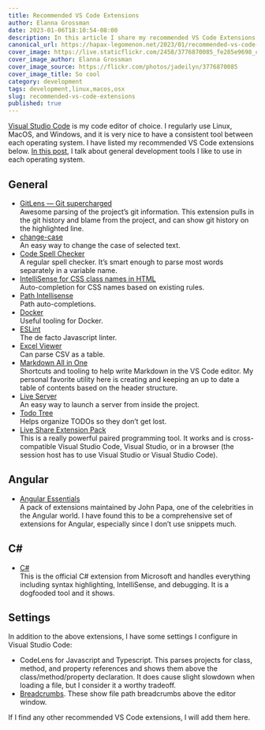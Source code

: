 ```yaml
---
title: Recommended VS Code Extensions
author: Elanna Grossman
date: 2023-01-06T18:10:54-08:00
description: In this article I share my recommended VS Code Extensions and settings for development with Typescript, .NET, and Angular.
canonical_url: https://hapax-legomenon.net/2023/01/recommended-vs-code-extensions
cover_image: https://live.staticflickr.com/2458/3776870085_fe285e9698_c.jpg
cover_image_author: Elanna Grossman
cover_image_source: https://flickr.com/photos/jadeilyn/3776870085
cover_image_title: So cool
category: development
tags: development,linux,macos,osx
slug: recommended-vs-code-extensions
published: true
---
```


[Visual Studio Code](https://code.visualstudio.com/) is my code editor of choice. I regularly use Linux, MacOS, and Windows, and it is very nice to have a consistent tool between each operating system. I have listed my recommended VS Code extensions below. [In this post](https://hapax-legomenon.net/2023/02/recommended-development-tools-in-linux-macos-and-windows/), I talk about general development tools I like to use in each operating system.

## General

- [GitLens — Git supercharged](https://marketplace.visualstudio.com/items?itemName=eamodio.gitlens)  
Awesome parsing of the project’s git information. This extension pulls in the git history and blame from the project, and can show git history on the highlighted line.
- [change-case](https://marketplace.visualstudio.com/items?itemName=wmaurer.change-case)  
An easy way to change the case of selected text.
- [Code Spell Checker](https://marketplace.visualstudio.com/items?itemName=streetsidesoftware.code-spell-checker)  
A regular spell checker. It’s smart enough to parse most words separately in a variable name.
- [IntelliSense for CSS class names in HTML](https://marketplace.visualstudio.com/items?itemName=Zignd.html-css-class-completion)  
Auto-completion for CSS names based on existing rules.
- [Path Intellisense](https://marketplace.visualstudio.com/items?itemName=christian-kohler.path-intellisense)  
Path auto-completions.
- [Docker](https://marketplace.visualstudio.com/items?itemName=ms-azuretools.vscode-docker)  
Useful tooling for Docker.
- [ESLint](https://marketplace.visualstudio.com/items?itemName=dbaeumer.vscode-eslint)  
The de facto Javascript linter.
- [Excel Viewer](https://marketplace.visualstudio.com/items?itemName=GrapeCity.gc-excelviewer)  
Can parse CSV as a table.
- [Markdown All in One](https://marketplace.visualstudio.com/items?itemName=yzhang.markdown-all-in-one)  
Shortcuts and tooling to help write Markdown in the VS Code editor. My personal favorite utility here is creating and keeping an up to date a table of contents based on the header structure.
- [Live Server](https://marketplace.visualstudio.com/items?itemName=ritwickdey.LiveServer)  
An easy way to launch a server from inside the project.
- [Todo Tree](https://marketplace.visualstudio.com/items?itemName=Gruntfuggly.todo-tree)  
Helps organize TODOs so they don’t get lost.
- [Live Share Extension Pack](https://marketplace.visualstudio.com/items?itemName=MS-vsliveshare.vsliveshare-pack)  
This is a really powerful paired programming tool. It works and is cross-compatible Visual Studio Code, Visual Studio, or in a browser (the session host has to use Visual Studio or Visual Studio Code).

## Angular

- [Angular Essentials](https://marketplace.visualstudio.com/items?itemName=johnpapa.angular-essentials)  
A pack of extensions maintained by John Papa, one of the celebrities in the Angular world. I have found this to be a comprehensive set of extensions for Angular, especially since I don’t use snippets much.

## C# #

- [C#](https://marketplace.visualstudio.com/items?itemName=ms-dotnettools.csharp)  
This is the official C# extension from Microsoft and handles everything including syntax highlighting, IntelliSense, and debugging. It is a dogfooded tool and it shows.

## Settings

In addition to the above extensions, I have some settings I configure in Visual Studio Code:

- CodeLens for Javascript and Typescript. This parses projects for class, method, and property references and shows them above the class/method/property declaration. It does cause slight slowdown when loading a file, but I consider it a worthy tradeoff.
- [Breadcrumbs](https://code.visualstudio.com/docs/editor/editingevolved#_breadcrumbs). These show file path breadcrumbs above the editor window.

If I find any other recommended VS Code extensions, I will add them here.
